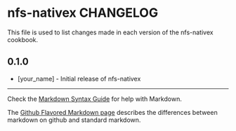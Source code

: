 nfs-nativex CHANGELOG
=====================

This file is used to list changes made in each version of the nfs-nativex cookbook.

0.1.0
-----
- [your_name] - Initial release of nfs-nativex

- - -
Check the [Markdown Syntax Guide](http://daringfireball.net/projects/markdown/syntax) for help with Markdown.

The [Github Flavored Markdown page](http://github.github.com/github-flavored-markdown/) describes the differences between markdown on github and standard markdown.
